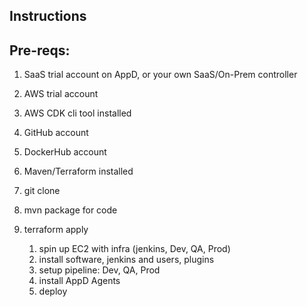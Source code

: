 

Instructions
-------------

Pre-reqs:
---------
1. SaaS trial account on AppD, or your own SaaS/On-Prem controller
1. AWS trial account
1. AWS CDK cli tool installed
1. GitHub account
1. DockerHub account 
1. Maven/Terraform installed

1. git clone
1. mvn package for code
1. terraform apply
    1. spin up EC2 with infra (jenkins, Dev, QA, Prod)
    1. install software, jenkins and users, plugins
    1. setup pipeline: Dev, QA, Prod
    1. install AppD Agents
    1. deploy
    

